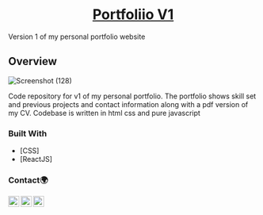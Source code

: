 <!-- Please update value in the {}  -->

<h1 align="center"><a href='https://iyanusportfolio.netlify.app/'>Portfoliio V1</a></h1>
Version 1 of my personal portfolio website

<!-- OVERVIEW -->

## Overview

![Screenshot (128)](https://user-images.githubusercontent.com/62676042/130665853-b0cb9fe2-9b75-4de0-94ae-889a9ca0a577.png)

Code repository for v1 of my personal portfolio. The portfolio shows skill set and previous projects and contact information along with a pdf version of my CV. Codebase is written in html css and pure javascript

### Built With

<!-- This section should list any major frameworks that you built your project using. Here are a few examples.-->

- [CSS]
- [ReactJS]



### Contact🌍
[<img align="left" alt="iyanu-show | Twitter" width="22px" src="https://cdn.jsdelivr.net/npm/simple-icons@v5/icons/twitter.svg" />][twitter]
[<img align="left" alt="iyanu-show | LinkedIn" width="22px"  src="https://cdn.jsdelivr.net/npm/simple-icons@v5/icons/linkedin.svg" />][linkedin]
[<img align="left" alt="iyanu-show" width="22px" src="https://cdn.jsdelivr.net/npm/simple-icons@v5/icons/react.svg" />][website]


<br/>

[website]: https://iyanushowportfolio.netlify.app/
[twitter]: https://twitter.com/the_iyanu
[linkedin]: https://www.linkedin.com/in/iyanuoluwa-sowande-0522/

